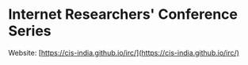 # Internet Researchers' Conference Series
Website: [https://cis-india.github.io/irc/](https://cis-india.github.io/irc/)
